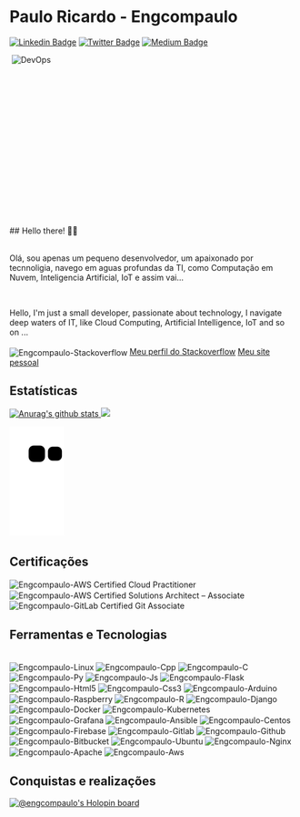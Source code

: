 # Paulo Ricardo - Engcompaulo

[![Linkedin Badge](https://img.shields.io/badge/-LinkedIn-blue?style=flat&logo=LinkedIn&logoColor=white)](https://www.linkedin.com/in/engcompaulo/)
[![Twitter Badge](https://img.shields.io/badge/-Twitter-1ca0f1?style=flat&logo=Twitter&logoColor=white)](https://twitter.com/PauloRicardoECP)
[![Medium Badge](https://img.shields.io/badge/-Medium-000?style=flat&logo=Medium&logoColor=white)](https://medium.com/@engcompaulo)
<!-- [![Instagram Badge](https://img.shields.io/badge/-Instagram-C13584?style=flat&logo=Instagram&logoColor=white)](https://www.instagram.com/engcompaulotic/) -->

<p>
   <img  src="https://github.com/Engcompaulo/engcompaulo_imagens_pub/blob/master/DEVOPS.gif" width="500" height="300" alt="DevOps" align="right">
   ## Hello there! ✌🏻 <br>
   <br>
   <p>Olá, sou apenas um pequeno desenvolvedor, um apaixonado por tecnnoligia, navego em aguas profundas da TI, como Computação em Nuvem, Inteligencia Artificial, IoT e assim vai...  </p>
   <br>
   <p>Hello, I'm just a small developer, passionate about technology, I navigate deep waters of IT, like Cloud Computing, Artificial Intelligence, IoT and so on ...</p?
</p>

<br>
<br>
<img align="center" alt="Engcompaulo-Stackoverflow" src="https://cdn.jsdelivr.net/npm/simple-icons@3.13.0/icons/stackoverflow.svg" width="20" height="20"/>
<a href="https://stackoverflow.com/users/10944644/engcompaulo">Meu perfil do Stackoverflow</a>
<a href="https://www.engcompaulo.com.br/">Meu site pessoal</a>
<br>

## Estatísticas 
<div>
<a href="https://github.com/anuraghazra/github-readme-stats">
<img height="160em" src="https://github-readme-stats.anuraghazra1.vercel.app/api?username=Engcompaulo&show_icons=true&include_all_commits=true&theme=radical" alt="Anurag's github stats" />
</a>
<a href="https://github.com/anuraghazra/github-readme-stats">
  <!-- Change the `github-readme-stats.anuraghazra1.vercel.app` to `github-readme-stats.vercel.app`  -->
  <img height="160em" src="https://github-readme-stats.anuraghazra1.vercel.app/api/top-langs/?username=Engcompaulo&layout=compact&theme=radical" />
</a>
</div>

 ![Snake animation](https://github.com/Engcompaulo/Engcompaulo/blob/output/github-contribution-grid-snake.svg)
 ## Certificações
 <div>
 <img align="center" alt="Engcompaulo-AWS Certified Cloud Practitioner" src="https://images.credly.com/size/340x340/images/00634f82-b07f-4bbd-a6bb-53de397fc3a6/image.png"  width="100" height="100"/>
 <img align="center" alt="Engcompaulo-AWS Certified Solutions Architect – Associate" src="https://images.credly.com/size/340x340/images/0e284c3f-5164-4b21-8660-0d84737941bc/image.png"  width="100" height="100"/>
  <img align="center" alt="Engcompaulo-GitLab Certified Git Associate" src="https://images.credly.com/size/340x340/images/6adcf7e5-c142-48d5-8033-9c7900de3f14/image.png"  width="100" height="100"/>
 </div>

 ## Ferramentas e Tecnologias
  <div style="display: inline_block"><br>
    <img align="center" alt="Engcompaulo-Linux" src="https://cdn.jsdelivr.net/gh/devicons/devicon/icons/linux/linux-original.svg" width="40" height="40"/>
    <img align="center" alt="Engcompaulo-Cpp" src="https://cdn.jsdelivr.net/gh/devicons/devicon/icons/cplusplus/cplusplus-original.svg" width="40" height="40"/>
    <img align="center" alt="Engcompaulo-C" src="https://cdn.jsdelivr.net/gh/devicons/devicon/icons/c/c-original.svg" width="40" height="40"/>
    <img align="center" alt="Engcompaulo-Py" src="https://cdn.jsdelivr.net/gh/devicons/devicon/icons/python/python-original.svg" width="40" height="40"/>
    <img align="center" alt="Engcompaulo-Js" src="https://cdn.jsdelivr.net/gh/devicons/devicon/icons/javascript/javascript-original.svg" width="40" height="40"/>
    <img align="center" alt="Engcompaulo-Flask" src="https://cdn.jsdelivr.net/gh/devicons/devicon/icons/flask/flask-original.svg" width="40" height="40"/>
    <img align="center" alt="Engcompaulo-Html5" src="https://cdn.jsdelivr.net/gh/devicons/devicon/icons/html5/html5-original.svg" width="40" height="40"/>
    <img align="center" alt="Engcompaulo-Css3" src="https://cdn.jsdelivr.net/gh/devicons/devicon/icons/css3/css3-original.svg" width="40" height="40"/>
    <img align="center" alt="Engcompaulo-Arduino" src="https://cdn.jsdelivr.net/gh/devicons/devicon/icons/arduino/arduino-original.svg" width="40" height="40"/>
    <img align="center" alt="Engcompaulo-Raspberry" src="https://cdn.jsdelivr.net/gh/devicons/devicon/icons/raspberrypi/raspberrypi-original.svg" width="40" height="40"/>
    <img align="center" alt="Engcompaulo-R" src="https://cdn.jsdelivr.net/gh/devicons/devicon/icons/r/r-original.svg" width="40" height="40"/>
    <img align="center" alt="Engcompaulo-Django" src="https://cdn.jsdelivr.net/gh/devicons/devicon/icons/django/django-plain.svg" width="40" height="40"/>
    <img align="center" alt="Engcompaulo-Docker" src="https://cdn.jsdelivr.net/gh/devicons/devicon/icons/docker/docker-original.svg" width="40" height="40"/>
    <img align="center" alt="Engcompaulo-Kubernetes" src="https://cdn.jsdelivr.net/gh/devicons/devicon/icons/kubernetes/kubernetes-plain.svg" width="40" height="40"/>
    <img align="center" alt="Engcompaulo-Grafana" src="https://cdn.jsdelivr.net/gh/devicons/devicon/icons/grafana/grafana-original.svg" width="40" height="40"/>
    <img align="center" alt="Engcompaulo-Ansible" src="https://cdn.jsdelivr.net/gh/devicons/devicon/icons/ansible/ansible-original.svg" width="40" height="40"/>
    <img align="center" alt="Engcompaulo-Centos" src="https://cdn.jsdelivr.net/gh/devicons/devicon/icons/centos/centos-original.svg" width="40" height="40"/>
    <img align="center" alt="Engcompaulo-Firebase" src="https://cdn.jsdelivr.net/gh/devicons/devicon/icons/firebase/firebase-plain.svg" width="40" height="40"/>
    <img align="center" alt="Engcompaulo-Gitlab" src="https://cdn.jsdelivr.net/gh/devicons/devicon/icons/gitlab/gitlab-plain.svg" width="40" height="40"/>
    <img align="center" alt="Engcompaulo-Github" src="https://cdn.jsdelivr.net/gh/devicons/devicon/icons/github/github-original.svg" width="40" height="40"/>
    <img align="center" alt="Engcompaulo-Bitbucket" src="https://cdn.jsdelivr.net/gh/devicons/devicon/icons/bitbucket/bitbucket-original.svg" width="40" height="40"/>
    <img align="center" alt="Engcompaulo-Ubuntu" src="https://cdn.jsdelivr.net/gh/devicons/devicon/icons/ubuntu/ubuntu-plain.svg" width="40" height="40"/>
    <img align="center" alt="Engcompaulo-Nginx" src="https://cdn.jsdelivr.net/gh/devicons/devicon/icons/nginx/nginx-original.svg" width="40" height="40"/>
    <img align="center" alt="Engcompaulo-Apache" src="https://cdn.jsdelivr.net/gh/devicons/devicon/icons/apache/apache-original.svg" width="40" height="40"/>
    <img align="center" alt="Engcompaulo-Aws" src="https://upload.wikimedia.org/wikipedia/commons/5/5c/AWS_Simple_Icons_AWS_Cloud.svg" width="40" height="40"/>
  </div>
  
  ## Conquistas e realizações
  [![@engcompaulo's Holopin board](https://holopin.me/engcompaulo)](https://holopin.io/@engcompaulo)
